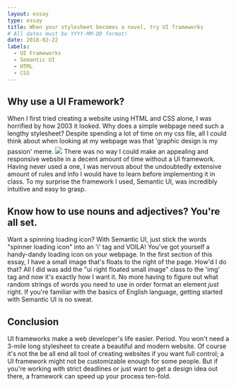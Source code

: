 ```yaml
---
layout: essay
type: essay
title: When your stylesheet becomes a novel, try UI frameworks
# All dates must be YYYY-MM-DD format!
date: 2018-02-22
labels:
  - UI Frameworks
  - Semantic UI
  - HTML
  - CSS
---
```


## Why use a UI Framework?
When I first tried creating a website using HTML and CSS alone, I was horrified by how 2003 it looked. Why does a simple webpage need such a lengthy stylesheet? Despite spending a lot of time on my css file, all I could think about when looking at my webpage was that 'graphic design is my passion' meme. <img class="ui right floated small image" style="margin-top: 5px" src="{{ site.baseurl }}/images/graphicdes.jpg"> There was no way I could make an appealing and responsive website in a decent amount of time without a UI framework. Having never used a one, I was nervous about the undoubtedly extensive amount of rules and info I would have to learn before implementing it in class. To my surprise the framework I used, Semantic UI, was incredibly intuitive and easy to grasp. 

## Know how to use nouns and adjectives? You're all set.
Want a spinning loading icon? With Semantic UI, just stick the words "spinner loading icon" into an 'i' tag and VOILA! You've got yourself a handy-dandy loading icon on your webpage. In the first section of this essay, I have a small image that's floats to the right of the page. How'd I do that? All I did was add the "ui right floated small image" class to the 'img' tag and now it's exactly how I want it. No more having to figure out what random strings of words you need to use in order format an element <i>just</i> right. If you're familiar with the basics of English language, getting started with Semantic UI is no sweat. 


## Conclusion
UI frameworks make a web developer's life easier. Period. You won't need a 3-mile long stylesheet to create a beautiful and modern website. Of course it's not the be all end all tool of creating websites if you want full control; a UI framework might not be customizable enough for some people. But if you're working with strict deadlines or just want to get a design idea out there, a framework can speed up your process ten-fold. 



